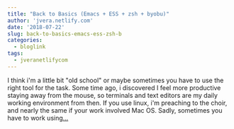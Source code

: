 ```yaml
---
title: "Back to Basics (Emacs + ESS + zsh + byobu)"
author: 'jvera.netlify.com'
date: '2018-07-22'
slug: back-to-basics-emacs-ess-zsh-b
categories:
  - bloglink
tags:
  - jveranetlifycom
---
```


I think i'm a little bit "old school" or maybe sometimes you have to use the right tool for the task. Some time ago, i discovered I feel more productive staying away from the mouse, so terminals and text editors are my daily working environment from then. If you use linux, i'm preaching to the choir, and nearly the same if your work involved Mac OS. Sadly, sometimes you have to work using[... <i class="fas fa-external-link-alt"></i>](http://jvera.netlify.com/post/2018/07/22/back-to-basics/)

